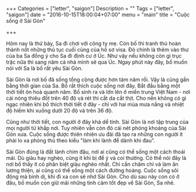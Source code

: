 +++
Categories = ["letter", "saigon"]
Description = ""
Tags = ["letter", "saigon"]
date = "2016-10-15T18:00:04+07:00"
menu = "main"
title = "Cuộc sống ở Sài Gòn"

+++

Hôm nay là thứ bảy, Sa đi chơi với công ty mẹ. Còn bố thì tranh thủ hoàn thành nốt những thủ tục cuối cùng của hồ sơ visa. Đó chính là thêm vào thư của ba Sa đồng ý cho Sa đi định cư ở Úc. Như vậy nếu không còn gì trục trặc nữa thì sang năm cả nhà mình sẽ qua Úc. Ngay phút này đây, bố muốn nói với Sa là bố rất yêu Sài Gòn.

Sài Gòn là nơi bố đã sống tổng cộng được hơn tám năm rồi. Vậy là cũng gần bằng thời gian của Sa. Bố rất thích cuộc sống nơi đây. Bắt đầu bằng một thời tiết ôn hoà quanh năm. Bố sinh ra và lớn lên ở miền trung Việt Nam - nơi cái nóng thiêu đốt trên 40 độ và rét thì cắt da cắt thịt. Cho nên không có gì ngạc nhiên khi bố thích thời tiết ở đây - chỉ với hai mùa mưa nắng và nhiệt độ hiếm khi xuống dưới 20 độ và trên 36 độ.

Cũng như thời tiết, con người ở đây khá dể tính. Sài Gòn là nơi tập trung của mọi người từ khắp nơi. Tuy nhiên vẫn còn đó cái nét phóng khoáng của Sài Gòn xưa. Cuộc sống được thiên nhiên ưu đãi đã tạo ra những con người ít phải lo xa phòng thủ theo kiểu "làm khi lành để dành khi đau".

Sài Gòn đúng là đất lành chim đậu, nơi ai cũng có thể sống một cách thoải mái. Dù giàu hay nghèo, cũng ít khi bị để ý và coi thường. Có thể nói đây là nơi bố thấy ít có phân biệt giàu nghèo nhất. Chỉ cần chăm chỉ và làm ăn lương thiện, ai cũng có thể sống một cách đường hoàng. Cuộc sống sôi động mà bình dị, khi đi xa con sẽ nhớ Sài Gòn. Cho dù sau này con có ở đâu, bố muốn con giữ mãi những tình cảm tốt đẹp về Sài Gòn, Sa nhé.